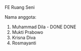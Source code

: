 FE Ruang Seni

Nama anggota:
1. Muhammad Dila - DONE DONE
2. Mukti Prabowo
3. Krisna Diva
4. Rosmayanti